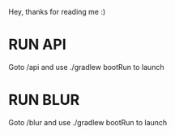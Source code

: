 Hey, thanks for reading me :)

# RUN API

Goto /api and use ./gradlew bootRun to launch

# RUN BLUR 

Goto /blur and use ./gradlew bootRun to launch